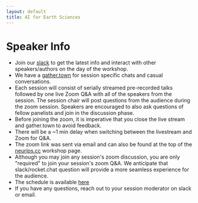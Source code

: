 ```yaml
---
layout: default
title: AI for Earth Sciences
--- 
```



# Speaker Info

* Join our [slack](https://join.slack.com/t/ai4earth/shared_invite/zt-jkg0i982-VYRAd0HbjCG_6970Hcqfwg) to get the latest info and interact with other speakers/authors on the day of the workshop.  
* We have a [gather.town](https://neurips.gather.town/app/mSwJg1p1vbl7Vfxu/neurips-ai4earth) for session specific chats and casual conversations.   
* Each session will consist of serially streamed pre-recorded talks followed by one live Zoom Q&A with all of the speakers from the session. The session chair will post questions from the audience during the zoom session. Speakers are encouraged to also ask questions of fellow panelists and join in the discussion phase.   
* Before joining the zoom, it is imperative that you close the live stream and gather.town to avoid feedback.  
* There will be a ~1 min delay when switching between the livestream and Zoom for Q&A.     
* The zoom link was sent via email and can also be found at the top of the [neurips.cc](https://neurips.cc/virtual/2020/protected/workshop_16105.html) workshop page.   
* Although you may join any session's zoom discussion, you are only "required" to join your session's zoom Q&A.  We anticipate that slack/rocket.chat question will provide a more seamless experience for the audience.   
* The schedule is available [here](https://ai4earthscience.github.io/neurips-2020-workshop/schedule)    
* If you have any questions, reach out to your session moderator on slack or email.   


